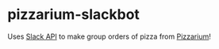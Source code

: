 # pizzarium-slackbot

Uses [Slack API](https://api.slack.com/rtm) to make group orders of pizza from [Pizzarium](http://pizzarium.com.ua)!